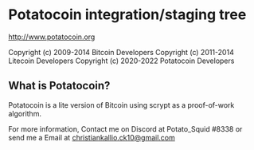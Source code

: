 Potatocoin integration/staging tree
================================

http://www.potatocoin.org

Copyright (c) 2009-2014 Bitcoin Developers
Copyright (c) 2011-2014 Litecoin Developers
Copyright (c) 2020-2022 Potatocoin Developers

What is Potatocoin?
----------------

Potatocoin is a lite version of Bitcoin using scrypt as a proof-of-work algorithm.

For more information, Contact me on Discord at Potato_Squid #8338 or send me a Email at christiankallio.ck10@gmail.com
